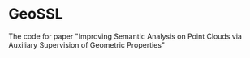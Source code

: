 # GeoSSL
The code for paper "Improving Semantic Analysis on Point Clouds via Auxiliary Supervision of Geometric Properties"
